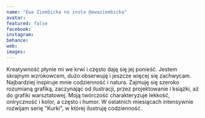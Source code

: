 ```yaml
---
name: "Ewa Ziembicka na insta @ewaziembicka"
avatar: 
featured: false
facebook: 
instagram: 
behance: 
web:
images:
---
```

Kreatywność płynie mi we krwi i często daję się jej ponieść. Jestem skrajnym wzrokowcem, dużo obserwuję i jeszcze więcej się zachwycam. Najbardziej inspiruje mnie codzienność i natura. Zajmuję się szeroko rozumianą grafiką, zaczynając od ilustracji, przez projektowanie i książki, aż do grafiki warsztatowej. Moją twórczość charakteryzuje lekkość, oniryczność i kolor, a często i humor. W ostatnich miesiącach intensywnie rozwijam serię "Kurki", w której ilustruję codzienność. 
